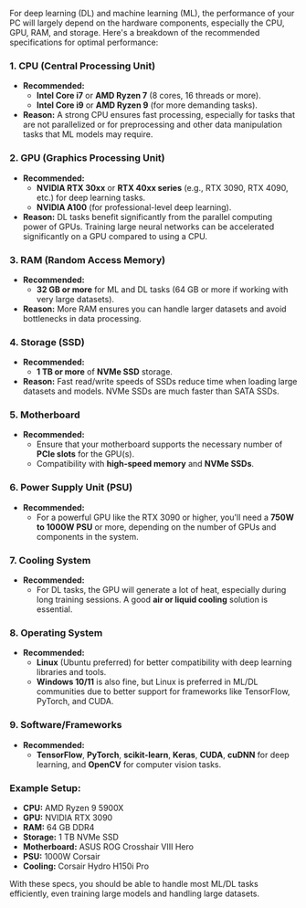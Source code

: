 For deep learning (DL) and machine learning (ML), the performance of your PC will largely depend on the hardware components, especially the CPU, GPU, RAM, and storage. Here's a breakdown of the recommended specifications for optimal performance:

### 1. **CPU (Central Processing Unit)**

- **Recommended:**
  - **Intel Core i7** or **AMD Ryzen 7** (8 cores, 16 threads or more).
  - **Intel Core i9** or **AMD Ryzen 9** (for more demanding tasks).
- **Reason:** A strong CPU ensures fast processing, especially for tasks that are not parallelized or for preprocessing and other data manipulation tasks that ML models may require.

### 2. **GPU (Graphics Processing Unit)**

- **Recommended:**
  - **NVIDIA RTX 30xx** or **RTX 40xx series** (e.g., RTX 3090, RTX 4090, etc.) for deep learning tasks.
  - **NVIDIA A100** (for professional-level deep learning).
- **Reason:** DL tasks benefit significantly from the parallel computing power of GPUs. Training large neural networks can be accelerated significantly on a GPU compared to using a CPU.

### 3. **RAM (Random Access Memory)**

- **Recommended:**
  - **32 GB or more** for ML and DL tasks (64 GB or more if working with very large datasets).
- **Reason:** More RAM ensures you can handle larger datasets and avoid bottlenecks in data processing.

### 4. **Storage (SSD)**

- **Recommended:**
  - **1 TB or more** of **NVMe SSD** storage.
- **Reason:** Fast read/write speeds of SSDs reduce time when loading large datasets and models. NVMe SSDs are much faster than SATA SSDs.

### 5. **Motherboard**

- **Recommended:**
  - Ensure that your motherboard supports the necessary number of **PCIe slots** for the GPU(s).
  - Compatibility with **high-speed memory** and **NVMe SSDs**.

### 6. **Power Supply Unit (PSU)**

- **Recommended:**
  - For a powerful GPU like the RTX 3090 or higher, you'll need a **750W to 1000W PSU** or more, depending on the number of GPUs and components in the system.

### 7. **Cooling System**

- **Recommended:**
  - For DL tasks, the GPU will generate a lot of heat, especially during long training sessions. A good **air or liquid cooling** solution is essential.

### 8. **Operating System**

- **Recommended:**
  - **Linux** (Ubuntu preferred) for better compatibility with deep learning libraries and tools.
  - **Windows 10/11** is also fine, but Linux is preferred in ML/DL communities due to better support for frameworks like TensorFlow, PyTorch, and CUDA.

### 9. **Software/Frameworks**

- **Recommended:**
  - **TensorFlow**, **PyTorch**, **scikit-learn**, **Keras**, **CUDA**, **cuDNN** for deep learning, and **OpenCV** for computer vision tasks.

### Example Setup:

- **CPU:** AMD Ryzen 9 5900X
- **GPU:** NVIDIA RTX 3090
- **RAM:** 64 GB DDR4
- **Storage:** 1 TB NVMe SSD
- **Motherboard:** ASUS ROG Crosshair VIII Hero
- **PSU:** 1000W Corsair
- **Cooling:** Corsair Hydro H150i Pro

With these specs, you should be able to handle most ML/DL tasks efficiently, even training large models and handling large datasets.
